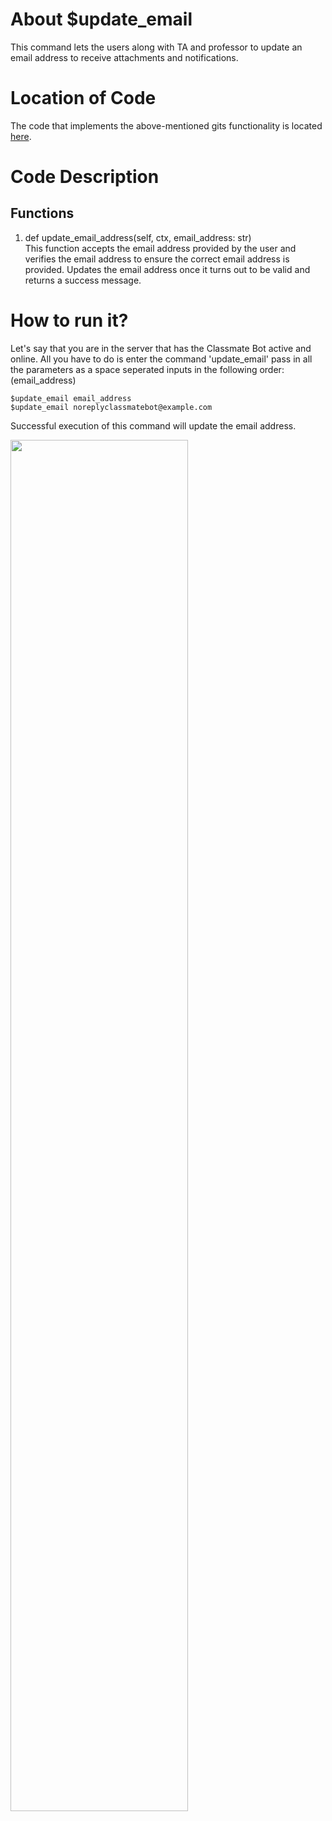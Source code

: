 # About $update_email
This command lets the users along with TA and professor to update an email address to receive attachments and notifications.

# Location of Code
The code that implements the above-mentioned gits functionality is located [here](https://github.com/chandur626/ClassMateBot/blob/main/cogs/email_address_spec.py).

# Code Description
## Functions
1. def update_email_address(self, ctx, email_address: str) <br>
This function accepts the email address provided by the user and verifies the email address to ensure the correct email address is provided. Updates the email address once it turns out to be valid and returns a success message.



# How to run it?
Let's say that you are in the server that has the Classmate Bot active and online. All you have to do is 
enter the command 'update_email' pass in all the parameters as a space seperated inputs in the following order:
(email_address)
```
$update_email email_address
$update_email noreplyclassmatebot@example.com
```
Successful execution of this command will update the email address.
<p align="left"><img width=75% src="https://github.com/chandur626/ClassMateBot/blob/main/data/media/Email_Address.gif"></p>
